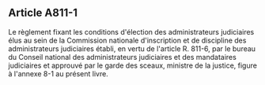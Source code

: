 Article A811-1
----
Le règlement fixant les conditions d'élection des administrateurs judiciaires
élus au sein de la Commission nationale d'inscription et de discipline des
administrateurs judiciaires établi, en vertu de l'article R. 811-6, par le
bureau du Conseil national des administrateurs judiciaires et des mandataires
judiciaires et approuvé par le garde des sceaux, ministre de la justice, figure
à l'annexe 8-1 au présent livre.
